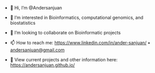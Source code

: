 - 👋 Hi, I’m @Andersanjuan

- 👀 I’m interested in Bioinformatics, computational genomics, and biostatistics
<!-- - 🌱 I’m currently learning python, Bash, R, SQL, Dosage Sensitivity Curation -->
- 💞️ I’m looking to collaborate on Bioinformatic projects

- 📫 How to reach me: https://www.linkedin.com/in/ander-sanjuan/ • andersanjuan@gmail.com

- 💼 View current projects and other information here: https://andersanjuan.github.io/

<!---
Andersanjuan/Andersanjuan is a ✨ special ✨ repository because its `README.md` (this file) appears on your GitHub profile.
You can click the Preview link to take a look at your changes.
--->
